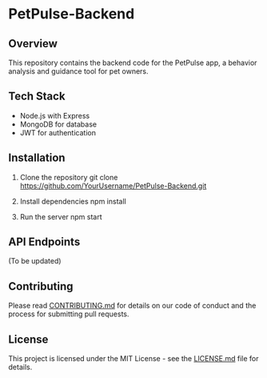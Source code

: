 # PetPulse-Backend

## Overview
This repository contains the backend code for the PetPulse app, a behavior analysis and guidance tool for pet owners.

## Tech Stack
- Node.js with Express
- MongoDB for database
- JWT for authentication

## Installation
1. Clone the repository
git clone https://github.com/YourUsername/PetPulse-Backend.git

2. Install dependencies
npm install

3. Run the server
npm start


## API Endpoints
(To be updated)

## Contributing
Please read [CONTRIBUTING.md](CONTRIBUTING.md) for details on our code of conduct and the process for submitting pull requests.

## License
This project is licensed under the MIT License - see the [LICENSE.md](LICENSE.md) file for details.

